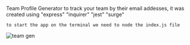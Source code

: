 Team Profile Generator to track your team by their email addesses, it was created using "express" "inquirer" "jest" "surge"


    to start the app on the terminal we need to node the index.js file



![team gen](https://user-images.githubusercontent.com/101746691/204438927-06f86c94-4456-49bb-83ed-89bd8fa40507.gif)
